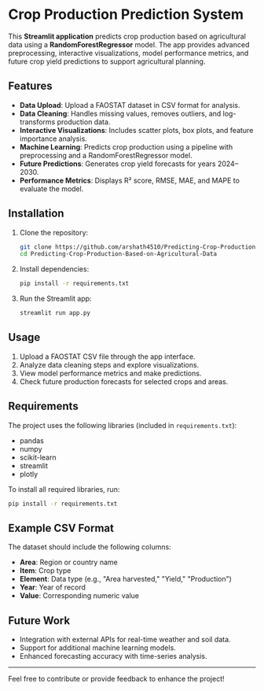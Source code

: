 
# Crop Production Prediction System

This **Streamlit application** predicts crop production based on agricultural data using a **RandomForestRegressor** model. The app provides advanced preprocessing, interactive visualizations, model performance metrics, and future crop yield predictions to support agricultural planning.

## Features
- **Data Upload**: Upload a FAOSTAT dataset in CSV format for analysis.
- **Data Cleaning**: Handles missing values, removes outliers, and log-transforms production data.
- **Interactive Visualizations**: Includes scatter plots, box plots, and feature importance analysis.
- **Machine Learning**: Predicts crop production using a pipeline with preprocessing and a RandomForestRegressor model.
- **Future Predictions**: Generates crop yield forecasts for years 2024–2030.
- **Performance Metrics**: Displays R² score, RMSE, MAE, and MAPE to evaluate the model.

## Installation
1. Clone the repository:
   ```bash
   git clone https://github.com/arshath4510/Predicting-Crop-Production-Based-on-Agricultural-Data.git
   cd Predicting-Crop-Production-Based-on-Agricultural-Data
   ```
2. Install dependencies:
   ```bash
   pip install -r requirements.txt
   ```
3. Run the Streamlit app:
   ```bash
   streamlit run app.py
   ```

## Usage
1. Upload a FAOSTAT CSV file through the app interface.
2. Analyze data cleaning steps and explore visualizations.
3. View model performance metrics and make predictions.
4. Check future production forecasts for selected crops and areas.

## Requirements
The project uses the following libraries (included in `requirements.txt`):
- pandas
- numpy
- scikit-learn
- streamlit
- plotly

To install all required libraries, run:
```bash
pip install -r requirements.txt
```

## Example CSV Format
The dataset should include the following columns:
- **Area**: Region or country name
- **Item**: Crop type
- **Element**: Data type (e.g., "Area harvested," "Yield," "Production")
- **Year**: Year of record
- **Value**: Corresponding numeric value

## Future Work
- Integration with external APIs for real-time weather and soil data.
- Support for additional machine learning models.
- Enhanced forecasting accuracy with time-series analysis.

---

Feel free to contribute or provide feedback to enhance the project!
